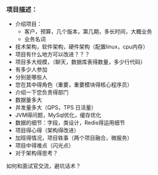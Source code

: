 ### 项目描述：

- 介绍项目：
  - 客户，预算，几个版本，第几期，多长时间，大概业务
  - 业务名词
- 技术架构，软件架构，硬件架构（配置linux，cpu内存）
- 项目有什么地方可以改进？？？
- 项目多大规模，（聊天，数据库表得数量，多少行代码）
- 有多少人参加
- 分别是哪些人
- 您在其中得角色（重要，重要模块得核心程序员）
- 介绍一下您负责得部门
- 数据量多大
- 并发量多大（QPS，TPS 日活量）
- JVM得问题，MySql优化，缓存优化
- 数据的细节：字段，类设计，Redis得运用细节
- 项目得心得（架构得改进）
- 加班得情况，项目轶事（两个项目融合，微服务）
- 项目中得难点（闪光点）
- 对于架构得思考？

如何和面试官交流，避坑话术？

